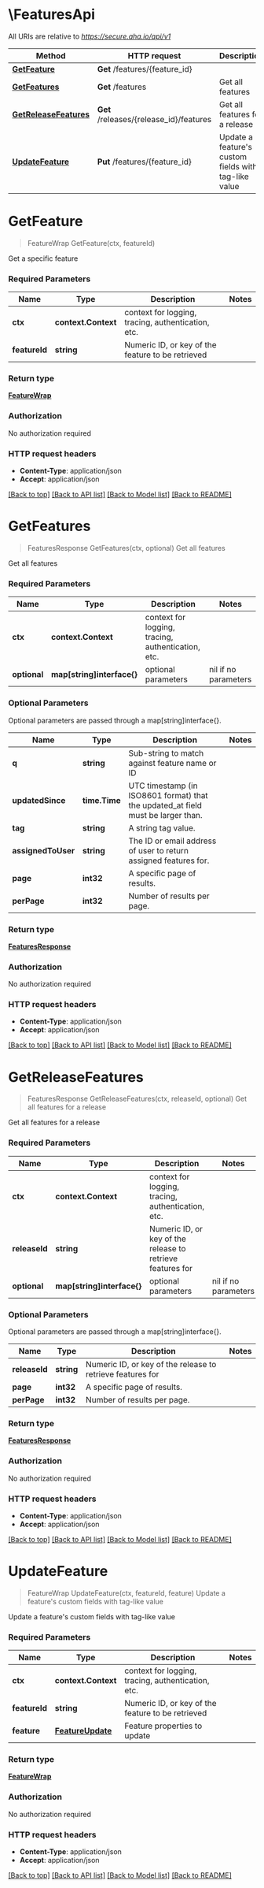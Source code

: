 # \FeaturesApi

All URIs are relative to *https://secure.aha.io/api/v1*

Method | HTTP request | Description
------------- | ------------- | -------------
[**GetFeature**](FeaturesApi.md#GetFeature) | **Get** /features/{feature_id} | 
[**GetFeatures**](FeaturesApi.md#GetFeatures) | **Get** /features | Get all features
[**GetReleaseFeatures**](FeaturesApi.md#GetReleaseFeatures) | **Get** /releases/{release_id}/features | Get all features for a release
[**UpdateFeature**](FeaturesApi.md#UpdateFeature) | **Put** /features/{feature_id} | Update a feature&#39;s custom fields with tag-like value


# **GetFeature**
> FeatureWrap GetFeature(ctx, featureId)


Get a specific feature

### Required Parameters

Name | Type | Description  | Notes
------------- | ------------- | ------------- | -------------
 **ctx** | **context.Context** | context for logging, tracing, authentication, etc.
  **featureId** | **string**| Numeric ID, or key of the feature to be retrieved | 

### Return type

[**FeatureWrap**](FeatureWrap.md)

### Authorization

No authorization required

### HTTP request headers

 - **Content-Type**: application/json
 - **Accept**: application/json

[[Back to top]](#) [[Back to API list]](../README.md#documentation-for-api-endpoints) [[Back to Model list]](../README.md#documentation-for-models) [[Back to README]](../README.md)

# **GetFeatures**
> FeaturesResponse GetFeatures(ctx, optional)
Get all features

Get all features

### Required Parameters

Name | Type | Description  | Notes
------------- | ------------- | ------------- | -------------
 **ctx** | **context.Context** | context for logging, tracing, authentication, etc.
 **optional** | **map[string]interface{}** | optional parameters | nil if no parameters

### Optional Parameters
Optional parameters are passed through a map[string]interface{}.

Name | Type | Description  | Notes
------------- | ------------- | ------------- | -------------
 **q** | **string**| Sub-string to match against feature name or ID | 
 **updatedSince** | **time.Time**| UTC timestamp (in ISO8601 format) that the updated_at field must be larger than. | 
 **tag** | **string**| A string tag value. | 
 **assignedToUser** | **string**| The ID or email address of user to return assigned features for. | 
 **page** | **int32**| A specific page of results. | 
 **perPage** | **int32**| Number of results per page. | 

### Return type

[**FeaturesResponse**](FeaturesResponse.md)

### Authorization

No authorization required

### HTTP request headers

 - **Content-Type**: application/json
 - **Accept**: application/json

[[Back to top]](#) [[Back to API list]](../README.md#documentation-for-api-endpoints) [[Back to Model list]](../README.md#documentation-for-models) [[Back to README]](../README.md)

# **GetReleaseFeatures**
> FeaturesResponse GetReleaseFeatures(ctx, releaseId, optional)
Get all features for a release

Get all features for a release

### Required Parameters

Name | Type | Description  | Notes
------------- | ------------- | ------------- | -------------
 **ctx** | **context.Context** | context for logging, tracing, authentication, etc.
  **releaseId** | **string**| Numeric ID, or key of the release to retrieve features for | 
 **optional** | **map[string]interface{}** | optional parameters | nil if no parameters

### Optional Parameters
Optional parameters are passed through a map[string]interface{}.

Name | Type | Description  | Notes
------------- | ------------- | ------------- | -------------
 **releaseId** | **string**| Numeric ID, or key of the release to retrieve features for | 
 **page** | **int32**| A specific page of results. | 
 **perPage** | **int32**| Number of results per page. | 

### Return type

[**FeaturesResponse**](FeaturesResponse.md)

### Authorization

No authorization required

### HTTP request headers

 - **Content-Type**: application/json
 - **Accept**: application/json

[[Back to top]](#) [[Back to API list]](../README.md#documentation-for-api-endpoints) [[Back to Model list]](../README.md#documentation-for-models) [[Back to README]](../README.md)

# **UpdateFeature**
> FeatureWrap UpdateFeature(ctx, featureId, feature)
Update a feature's custom fields with tag-like value

Update a feature's custom fields with tag-like value

### Required Parameters

Name | Type | Description  | Notes
------------- | ------------- | ------------- | -------------
 **ctx** | **context.Context** | context for logging, tracing, authentication, etc.
  **featureId** | **string**| Numeric ID, or key of the feature to be retrieved | 
  **feature** | [**FeatureUpdate**](FeatureUpdate.md)| Feature properties to update | 

### Return type

[**FeatureWrap**](FeatureWrap.md)

### Authorization

No authorization required

### HTTP request headers

 - **Content-Type**: application/json
 - **Accept**: application/json

[[Back to top]](#) [[Back to API list]](../README.md#documentation-for-api-endpoints) [[Back to Model list]](../README.md#documentation-for-models) [[Back to README]](../README.md)

